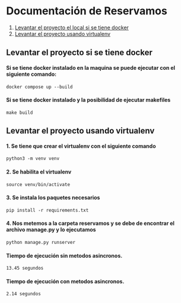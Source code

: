 # Documentación de Reservamos

1. [Levantar el proyecto el local si se tiene docker](#levantar-el-proyecto-si-se-tiene-docker)
2. [Levantar el proyecto usando virtualenv](#Levantar-el-proyecto-usando-virtualenv)

## Levantar el proyecto si se tiene docker

#### Si se tiene docker instalado en la maquina se puede ejecutar con el siguiente comando:
`docker compose up --build`

#### Si se tiene docker instalado y la posibilidad de ejecutar makefiles
`make build`


## Levantar el proyecto usando virtualenv

#### 1. Se tiene que crear el virtualenv con el siguiente comando
`python3 -m venv venv`

#### 2. Se habilita el virtualenv
`source venv/bin/activate`

#### 3. Se instala los paquetes necesarios
`pip install -r requirements.txt`

#### 4. Nos metemos a la carpeta reservamos y se debe de encontrar el archivo manage.py y lo ejecutamos
`python manage.py runserver`



#### Tiempo de ejecución sin metodos asincronos.
`13.45 segundos`

#### Tiempo de ejecución con metodos asincronos.
`2.14 segundos`